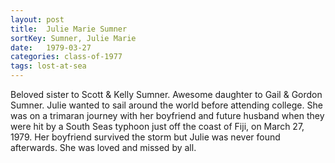 ```yaml
---
layout: post
title:  Julie Marie Sumner
sortKey: Sumner, Julie Marie
date:   1979-03-27
categories: class-of-1977
tags: lost-at-sea
---
```

Beloved sister to Scott & Kelly Sumner. Awesome daughter to Gail & Gordon Sumner. Julie wanted to sail around the world before attending college.  She was on a trimaran journey with her boyfriend and future husband when they were hit by a South Seas typhoon just off the coast of Fiji, on March 27, 1979.  Her boyfriend survived the storm but Julie was never found afterwards. She was loved and missed by all.
